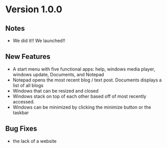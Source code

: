 # Version 1.0.0

## Notes
- We did it!! We launched!!

## New Features
- A start menu with five functional apps: help, windows media player, windows update, Documents, and Notepad
- Notepad opens the most recent blog / text post. Documents displays a list of all blogs
- Windows that can be resized and closed
- Windows stack on top of each other based off of most recently accessed.
- Windows can be minimized by clicking the minimize button or the taskbar

## Bug Fixes
- the lack of a website